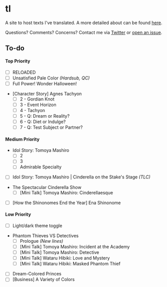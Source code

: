 # tl

A site to host texts I've translated. A more detailed about can be found [here](https://watatomo.github.io/tl/about).

Questions? Comments? Concerns? Contact me via [Twitter](https://twitter.com/riamuyumemi) or [open an issue](https://github.com/watatomo/tl/issues).

## To-do

#### Top Priority

- [ ] RELOADED
- [ ] Unsatisfied Pale Color *(Hardsub, QC)*
- [ ] Full Power! Wonder Halloween!
- [Character Story] Agnes Tachyon
  - [ ] 2 - Gordian Knot
  - [ ] 3 - Event Horizon
  - [ ] 4 - Tachyon
  - [ ] 5 - Q: Dream or Reality?
  - [ ] 6 - Q: Diet or Indulge?
  - [ ] 7 - Q: Test Subject or Partner?

#### Medium Priority

- Idol Story: Tomoya Mashiro
  - [ ] 2
  - [ ] 3
  - [ ] Admirable Specialty
- [ ] Idol Story: Tomoya Mashiro | Cinderella on the Stake's Stage *(TLC)*
- The Spectacular Cinderella Show
  - [ ] [Mini Talk] Tomoya Mashiro: Cinderellaesque
- [ ] [How the Shinonomes End the Year] Ena Shinonome

#### Low Priority

- [ ] Light/dark theme toggle
- Phantom Thieves VS Detectives
  - [ ] Prologue *(New lines)*
  - [ ] [Mini Talk] Tomoya Mashiro: Incident at the Academy
  - [ ] [Mini Talk] Tomoya Mashiro: Detective
  - [ ] [Mini Talk] Wataru Hibiki: Love and Mystery
  - [ ] [Mini Talk] Wataru Hibiki: Masked Phantom Thief
- [ ] Dream-Colored Princes
- [ ] [Business] A Variety of Colors
